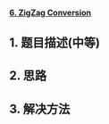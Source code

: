 #### [6. ZigZag Conversion](https://leetcode-cn.com/problems/zigzag-conversion/)

## 1. 题目描述\(中等\)

## 2. 思路

## 3. 解决方法




